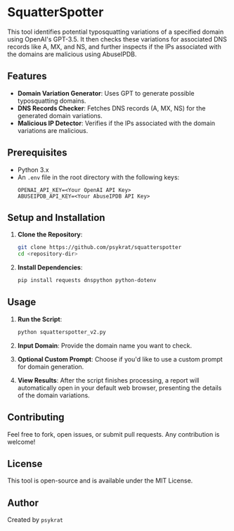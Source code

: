 # SquatterSpotter

This tool identifies potential typosquatting variations of a specified domain using OpenAI's GPT-3.5. It then checks these variations for associated DNS records like A, MX, and NS, and further inspects if the IPs associated with the domains are malicious using AbuseIPDB.

## Features

- **Domain Variation Generator**: Uses GPT to generate possible typosquatting domains.
- **DNS Records Checker**: Fetches DNS records (A, MX, NS) for the generated domain variations.
- **Malicious IP Detector**: Verifies if the IPs associated with the domain variations are malicious.

## Prerequisites

- Python 3.x
- An `.env` file in the root directory with the following keys:
  ```
  OPENAI_API_KEY=<Your OpenAI API Key>
  ABUSEIPDB_API_KEY=<Your AbuseIPDB API Key>
  ```

## Setup and Installation

1. **Clone the Repository**:
   ```bash
   git clone https://github.com/psykrat/squatterspotter
   cd <repository-dir>
   ```

2. **Install Dependencies**:
   ```bash
   pip install requests dnspython python-dotenv
   ```

## Usage

1. **Run the Script**:
   ```bash
   python squatterspotter_v2.py
   ```
   
2. **Input Domain**: Provide the domain name you want to check.

3. **Optional Custom Prompt**: Choose if you'd like to use a custom prompt for domain generation.

4. **View Results**: After the script finishes processing, a report will automatically open in your default web browser, presenting the details of the domain variations.


## Contributing

Feel free to fork, open issues, or submit pull requests. Any contribution is welcome!

## License

This tool is open-source and is available under the MIT License.

## Author

Created by `psykrat`
